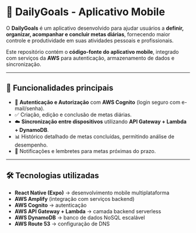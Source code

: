 # 📱 DailyGoals - Aplicativo Mobile

O **DailyGoals** é um aplicativo desenvolvido para ajudar usuários a **definir, organizar, acompanhar e concluir metas diárias**, fornecendo maior controle e produtividade em suas atividades pessoais e profissionais.

Este repositório contém o **código-fonte do aplicativo mobile**, integrado com serviços da **AWS** para autenticação, armazenamento de dados e sincronização.

---

## 🚀 Funcionalidades principais

- 🔐 **Autenticação e Autorização** com **AWS Cognito** (login seguro com e-mail/senha).
- ✅ Criação, edição e conclusão de metas diárias.
- ☁️ **Sincronização entre dispositivos** utilizando **API Gateway + Lambda + DynamoDB**.
- 📊 Histórico detalhado de metas concluídas, permitindo análise de desempenho.
- 🔔 Notificações e lembretes para metas próximas do prazo.

---

## 🛠️ Tecnologias utilizadas

- **React Native (Expo)** → desenvolvimento mobile multiplataforma
- **AWS Amplify** (integração com serviços backend)
- **AWS Cognito** → autenticação
- **AWS API Gateway + Lambda** → camada backend serverless
- **AWS DynamoDB** → banco de dados NoSQL escalável
- **AWS Route 53** → configuração de DNS
